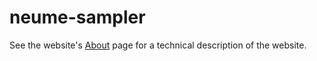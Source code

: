# neume-sampler

See the website's [About](https://neume-sampler.sapp.org/About) page for a technical description of the website.
